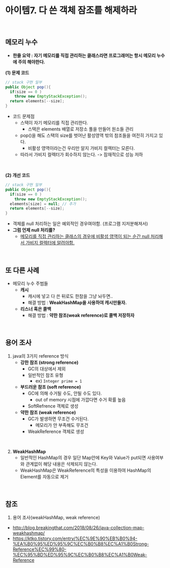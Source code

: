# 아이템7. 다 쓴 객체 잠조를 해제하라

<br/>

## 메모리 누수  

- __한줄 요약 : 자기 메모리를 직접 관리하는 클래스라면 프로그래머는 항시 메모리 누수에 주의 해야한다.__  

**(1) 문제 코드**  
```java
// stack 구현 일부
public Object pop(){
  if(size == 0 )
    throw new EmptyStackException();
  return elements[--size];
}
```  

- 코드 문제점
  - 스택이 자기 메모리를 직접 관리한다.
    - 스택은 elements 배열로 저장소 풀을 만들어 원소들 관리
  - pop()을 해도 스택의 size를 벗어난 활성영역 밖의 참조들을 여전히 가지고 있다.
    - 비활성 영역이라는건 우리만 알지 가비지 컬렉터는 모른다.
  - 따라서 가비지 컬렉터가 회수하지 않는다. -> 잠재적으로 성능 저하

<br/>

**(2) 개선 코드**
```java
// stack 구현 일부
public Object pop(){
  if(size == 0 )
    throw new EmptyStackException();
  elements[size] = null; // 추가
  return elements[--size];
}
```  

- 객체를 null 처리하는 일은 예외적인 경우여야함. (프로그램 지저분해져서)
- **그럼 언제 null 처리를?**
  - <u>메모리를 직접 관리하는 클래스의 경우에 비활성 영역이 되는 순간 null 처리해서 가비지 컬렉터에 알려야함.</u>

<br/>

## 또 다른 사례

- 메모리 누수 주범들
  - __캐시__
    - 캐시에 넣고 다 쓴 뒤로도 한참을 그냥 놔두면..
    - 해결 방법 :  __WeakHashMap을 사용하여 캐시만들자.__
  - __리스너 혹은 콜백__
    - 해결 방법 : __약한 참조(weak reference)로 콜백 저장하자__

<br/>

## 용어 조사
1. java의 3가지 reference 방식
    - __강한 참조 (strong reference)__
      - GC의 대상에서 제외
      - 일반적인 참조 유형
        - ex) `Integer prime = 1`
    - __부드러운 참조 (soft reference)__
      - GC에 의해 수거될 수도, 안될 수도 있다.
        - out of memory 시점에 가깝다면 수거 확률 높음
      - SoftRefrence 객체로 생성
    - __약한 참조 (weak reference)__
      - GC가 발생하면 무조건 수거된다.
        - 메모리가 안 부족해도 무조건
      - WeakReference 객체로 생성


<br/>

2. __WeakHashMap__
    - 일반적인 HashMap의 경우 일단 Map안에 Key와 Value가 put되면 사용여부와 관계없이 해당 내용은 삭제되지 않는다.
    - WeakHashMap은 WeakReference의 특성을 이용하여 HashMap의 Element를 자동으로 제거

<br/>

## 참조

1) 용어 조사(weakHashMap, weak reference)
- http://blog.breakingthat.com/2018/08/26/java-collection-map-weakhashmap/
- https://ktko.tistory.com/entry/%EC%9E%90%EB%B0%94-%EA%B0%95%ED%95%9C%EC%B0%B8%EC%A1%B0Strong-Reference%EC%99%80-%EC%95%BD%ED%95%9C%EC%B0%B8%EC%A1%B0Weak-Reference
